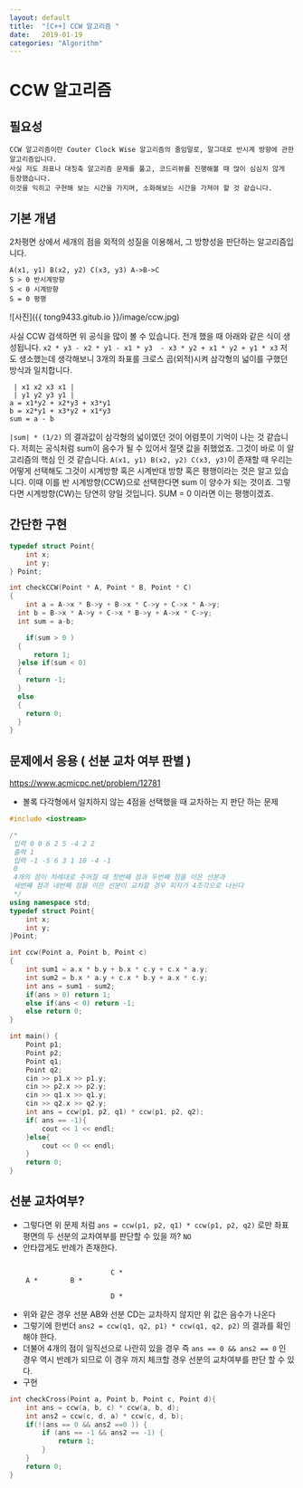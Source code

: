 ```yaml
---
layout: default
title:  "[C++] CCW 알고리즘 "
date:   2019-01-19
categories: "Algorithm"
---
```



# CCW 알고리즘

## 필요성

```
CCW 알고리즘이란 Couter Clock Wise 알고리즘의 줄임말로, 말그대로 반시계 방향에 관한 알고리즘입니다.
사실 저도 좌표나 대칭축 알고리즘 문제를 풀고, 코드리뷰를 진행해볼 때 많이 심심치 않게 등장했습니다.
이것을 익히고 구현해 보는 시간을 가지며, 소화해보는 시간을 가져야 할 것 같습니다.
```



## 기본 개념

2차평면 상에서 세개의 점을 외적의 성질을 이용해서, 그 방향성을 판단하는 알고리즘입니다.
```
A(x1, y1) B(x2, y2) C(x3, y3) A->B->C
S > 0 반시계방향
S < 0 시계방향
S = 0 평행
```

![사진]({{ tong9433.gitub.io }}/image/ccw.jpg)


사실 CCW 검색하면 위 공식을 많이 볼 수 있습니다. 전개 했을 때 아래와 같은 식이 생성됩니다.
`x2 * y3 - x2 * y1 - x1 * y3  - x3 * y2 + x1 * y2 + y1 * x3`
저도 생소했는데 생각해보니 3개의 좌표를 크로스 곱(외적)시켜 삼각형의 넓이를 구했던 방식과 일치합니다.

```
 | x1 x2 x3 x1 |
 | y1 y2 y3 y1 |
a = x1*y2 + x2*y3 + x3*y1
b = x2*y1 + x3*y2 + x1*y3
sum = a - b
```
`|sum| * (1/2)` 의 결과값이 삼각형의 넓이였던 것이 어렴풋이 기억이 나는 것 같습니다.
저희는 공식처럼 sum이 음수가 될 수 있어서 절댓 값을 취했었죠. 그것이 바로 이 알고리즘의 핵심 인 것 같습니다.
`A(x1, y1) B(x2, y2) C(x3, y3)`이 존재할 때 우리는 어떻게 선택해도 그것이 시계방향 혹은 시계반대 방향 혹은 평행이라는 것은 알고 있습니다.
이때 이를 반 시계방향(CCW)으로 선택한다면 sum 이 양수가 되는 것이죠. 그렇다면 시계방향(CW)는 당연히 양일 것입니다. SUM = 0 이라면 이는 평행이겠죠.




## 간단한 구현
```c++
typedef struct Point{
	int x;
	int y;
} Point;

int checkCCW(Point * A, Point * B, Point * C)
{
	int a = A->x * B->y + B->x * C->y + C->x * A->y;
  int b = B->x * A->y + C->x * B->y + A->x * C->y;
  int sum = a-b;

	if(sum > 0 )
  {
	  return 1;
  }else if(sum < 0)
  {
    return -1;
  }
  else
  {
    return 0;
  }
}
```



## 문제에서 응용 ( 선분 교차 여부 판별 )
https://www.acmicpc.net/problem/12781


* 볼록 다각형에서 일치하지 않는 4점을 선택했을 때 교차하는 지 판단 하는 문제

```c++
#include <iostream>

/*
 입력 0 0 6 2 5 -4 2 2
 출력 1
 입력 -1 -5 6 3 1 10 -4 -1
 0
 4개의 점이 차례대로 주어질 때 첫번째 점과 두번째 점을 이은 선분과
 세번째 점과 네번째 점을 이은 선분이 교차할 경우 피자가 4조각으로 나뉜다
 */
using namespace std;
typedef struct Point{
    int x;
    int y;
}Point;

int ccw(Point a, Point b, Point c)
{
    int sum1 = a.x * b.y + b.x * c.y + c.x * a.y;
    int sum2 = b.x * a.y + c.x * b.y + a.x * c.y;
    int ans = sum1 - sum2;
    if(ans > 0) return 1;
    else if(ans < 0) return -1;
    else return 0;
}

int main() {
    Point p1;
    Point p2;
    Point q1;
    Point q2;
    cin >> p1.x >> p1.y;
    cin >> p2.x >> p2.y;
    cin >> q1.x >> q1.y;
    cin >> q2.x >> q2.y;
    int ans = ccw(p1, p2, q1) * ccw(p1, p2, q2);
    if( ans == -1){
        cout << 1 << endl;
    }else{
        cout << 0 << endl;
    }
    return 0;
}
```

## 선분 교차여부?
* 그렇다면 위 문제 처럼  `ans = ccw(p1, p2, q1) * ccw(p1, p2, q2)` 로만 좌표평면의 두 선분의 교차여부를 판단할 수 있을 까?  `NO`
* 안타깝게도 반례가 존재한다.

```

                         C *
    A *        B *

                         D *
```
* 위와 같은 경우 선분 AB와 선분 CD는 교차하지 않지만 위 값은 음수가 나온다
* 그렇기에 한번더 `ans2 = ccw(q1, q2, p1) * ccw(q1, q2, p2)` 의 결과를 확인 해야 한다.
* 더불어 4개의 점이 일직선으로 나란히 있을 경우 즉  `ans == 0 && ans2 == 0` 인 경우 역시 반례가 되므로 이 경우 까지 체크할 경우 선분의 교차여부를 판단 할 수 있다.
* 구현

```c++
int checkCross(Point a, Point b, Point c, Point d){
    int ans = ccw(a, b, c) * ccw(a, b, d);
    int ans2 = ccw(c, d, a) * ccw(c, d, b);
    if(!(ans == 0 && ans2 ==0 )) {
        if (ans == -1 && ans2 == -1) {
            return 1;
        }
    }
    return 0;
}
```